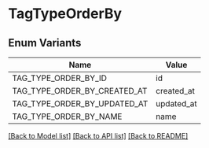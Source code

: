 # TagTypeOrderBy

## Enum Variants

| Name | Value |
|---- | -----|
| TAG_TYPE_ORDER_BY_ID | id |
| TAG_TYPE_ORDER_BY_CREATED_AT | created_at |
| TAG_TYPE_ORDER_BY_UPDATED_AT | updated_at |
| TAG_TYPE_ORDER_BY_NAME | name |


[[Back to Model list]](../README.md#documentation-for-models) [[Back to API list]](../README.md#documentation-for-api-endpoints) [[Back to README]](../README.md)


